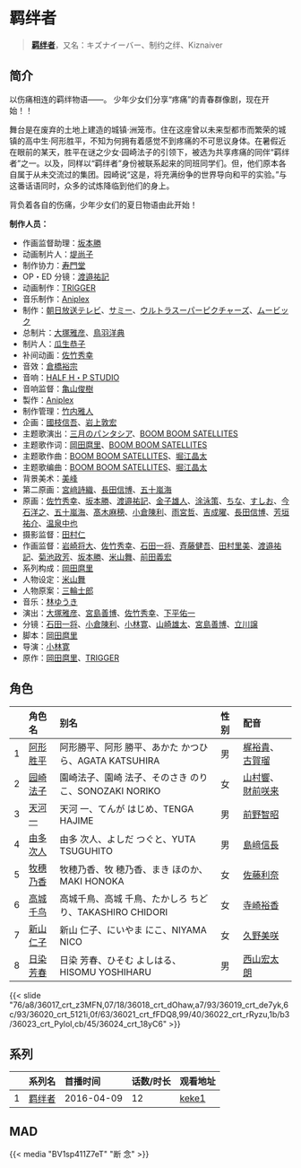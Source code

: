 # 羁绊者


> <u>**[羁绊者](https://bgm.tv/subject/148281)**</u>，又名：キズナイーバー、制约之绊、Kiznaiver

## 简介

以伤痛相连的羁绊物语——。
少年少女们分享“疼痛”的青春群像剧，现在开始！！

舞台是在废弃的土地上建造的城镇·洲笼市。住在这座曾以未来型都市而繁荣的城镇的高中生·阿形胜平，不知为何拥有着感觉不到疼痛的不可思议身体。在暑假近在眼前的某天，胜平在谜之少女·园崎法子的引领下，被选为共享疼痛的同伴“羁绊者”之一。以及，同样以“羁绊者”身份被联系起来的同班同学们。但，他们原本各自属于从未交流过的集团。园崎说“这是，将充满纷争的世界导向和平的实验。”与这番话语同时，众多的试炼降临到他们的身上。

背负着各自的伤痛，少年少女们的夏日物语由此开始！

**制作人员：**
- 作画监督助理：[坂本勝](https://bgm.tv/person/26341)
- 动画制片人：[堤尚子](https://bgm.tv/person/27300)
- 制作协力：[寿門堂](https://bgm.tv/person/33566)
- OP・ED 分镜：[渡邉祐記](https://bgm.tv/person/14141)
- 动画制作：[TRIGGER](https://bgm.tv/person/8008)
- 音乐制作：[Aniplex](https://bgm.tv/person/645)
- 制作：[朝日放送テレビ](https://bgm.tv/person/3362)、[サミー](https://bgm.tv/person/7485)、[ウルトラスーパーピクチャーズ](https://bgm.tv/person/12614)、[ムービック](https://bgm.tv/person/310)
- 总制片：[大塚雅彦](https://bgm.tv/person/760)、[鳥羽洋典](https://bgm.tv/person/39868)
- 制片人：[瓜生恭子](https://bgm.tv/person/50231)
- 补间动画：[佐竹秀幸](https://bgm.tv/person/25743)
- 音效：[倉橋裕宗](https://bgm.tv/person/21457)
- 音响：[HALF H・P STUDIO](https://bgm.tv/person/13619)
- 音响监督：[亀山俊樹](https://bgm.tv/person/77)
- 製作：[Aniplex](https://bgm.tv/person/645)
- 制作管理：[竹内雅人](https://bgm.tv/person/45455)
- 企画：[國枝信吾](https://bgm.tv/person/42669)、[岩上敦宏](https://bgm.tv/person/5782)
- 主题歌演出：[三月のパンタシア](https://bgm.tv/person/21463)、[BOOM BOOM SATELLITES](https://bgm.tv/person/2339)
- 主题歌作词：[岡田麿里](https://bgm.tv/person/538)、[BOOM BOOM SATELLITES](https://bgm.tv/person/2339)
- 主题歌作曲：[BOOM BOOM SATELLITES](https://bgm.tv/person/2339)、[堀江晶太](https://bgm.tv/person/9254)
- 主题歌编曲：[BOOM BOOM SATELLITES](https://bgm.tv/person/2339)、[堀江晶太](https://bgm.tv/person/9254)
- 背景美术：[美峰](https://bgm.tv/person/27305)
- 第二原画：[宮﨑詩織](https://bgm.tv/person/33529)、[長田信博](https://bgm.tv/person/41812)、[五十嵐海](https://bgm.tv/person/21368)
- 原画：[佐竹秀幸](https://bgm.tv/person/25743)、[坂本勝](https://bgm.tv/person/26341)、[渡邉祐記](https://bgm.tv/person/14141)、[金子雄人](https://bgm.tv/person/22286)、[涂泳策](https://bgm.tv/person/28354)、[ちな](https://bgm.tv/person/21409)、[すしお](https://bgm.tv/person/2649)、[今石洋之](https://bgm.tv/person/1755)、[五十嵐海](https://bgm.tv/person/21368)、[髙木麻穂](https://bgm.tv/person/41176)、[小倉陳利](https://bgm.tv/person/11403)、[雨宮哲](https://bgm.tv/person/12578)、[吉成曜](https://bgm.tv/person/9752)、[長田信博](https://bgm.tv/person/41812)、[芳垣祐介](https://bgm.tv/person/11388)、[温泉中也](https://bgm.tv/person/29710)
- 摄影监督：[田村仁](https://bgm.tv/person/3122)
- 作画监督：[岩崎将大](https://bgm.tv/person/17845)、[佐竹秀幸](https://bgm.tv/person/25743)、[石田一将](https://bgm.tv/person/25746)、[斉藤健吾](https://bgm.tv/person/26482)、[田村里美](https://bgm.tv/person/25972)、[渡邉祐記](https://bgm.tv/person/14141)、[菊池政芳](https://bgm.tv/person/33684)、[坂本勝](https://bgm.tv/person/26341)、[米山舞](https://bgm.tv/person/12580)、[前田義宏](https://bgm.tv/person/25421)
- 系列构成：[岡田麿里](https://bgm.tv/person/538)
- 人物设定：[米山舞](https://bgm.tv/person/12580)
- 人物原案：[三輪士郎](https://bgm.tv/person/3766)
- 音乐：[林ゆうき](https://bgm.tv/person/9055)
- 演出：[大塚雅彦](https://bgm.tv/person/760)、[宮島善博](https://bgm.tv/person/25742)、[佐竹秀幸](https://bgm.tv/person/25743)、[下平佑一](https://bgm.tv/person/26543)
- 分镜：[石田一将](https://bgm.tv/person/25746)、[小倉陳利](https://bgm.tv/person/11403)、[小林寛](https://bgm.tv/person/13186)、[山崎雄太](https://bgm.tv/person/25589)、[宮島善博](https://bgm.tv/person/25742)、[立川譲](https://bgm.tv/person/12410)
- 脚本：[岡田麿里](https://bgm.tv/person/538)
- 导演：[小林寛](https://bgm.tv/person/13186)
- 原作：[岡田麿里](https://bgm.tv/person/538)、[TRIGGER](https://bgm.tv/person/8008)

## 角色

|     |   角色名   |   别名  | 性别 |  配音  |
|:--- |:------  |:----      |:---  |:--   |
| 1 | [阿形胜平](https://bgm.tv/character/36017) | 阿形勝平、阿形 勝平、あかた かつひら、AGATA KATSUHIRA | 男 | [梶裕貴](https://bgm.tv/person/5209)、[古賀瑠](https://bgm.tv/person/23241) |
| 2 | [园崎法子](https://bgm.tv/character/36018) | 園崎法子、園崎 法子、そのさき のりこ、SONOZAKI NORIKO | 女 | [山村響](https://bgm.tv/person/12569)、[財前咲来](https://bgm.tv/person/23774) |
| 3 | [天河一](https://bgm.tv/character/36019) | 天河 一、てんが はじめ、TENGA HAJIME | 男 | [前野智昭](https://bgm.tv/person/5121) |
| 4 | [由多次人](https://bgm.tv/character/36020) | 由多 次人、よしだ つぐと、YUTA TSUGUHITO | 男 | [島﨑信長](https://bgm.tv/person/7392) |
| 5 | [牧穗乃香](https://bgm.tv/character/36021) | 牧穂乃香、牧 穂乃香、まき ほのか、MAKI HONOKA | 女 | [佐藤利奈](https://bgm.tv/person/4670) |
| 6 | [高城千鸟](https://bgm.tv/character/36022) | 高城千鳥、高城 千鳥、たかしろ ちどり、TAKASHIRO CHIDORI | 女 | [寺崎裕香](https://bgm.tv/person/4845) |
| 7 | [新山仁子](https://bgm.tv/character/36023) | 新山 仁子、にいやま にこ、NIYAMA NICO | 女 | [久野美咲](https://bgm.tv/person/11523) |
| 8 | [日染芳春](https://bgm.tv/character/36024) | 日染 芳春、ひそむ よしはる、HISOMU YOSHIHARU | 男 | [西山宏太朗](https://bgm.tv/person/16334) |

{{< slide "76/a8/36017_crt_z3MFN,07/18/36018_crt_dOhaw,a7/93/36019_crt_de7yk,6c/93/36020_crt_5121i,0f/63/36021_crt_fFDQ8,99/40/36022_crt_rRyzu,1b/b3/36023_crt_PyloI,cb/45/36024_crt_18yC6" >}}

## 系列

|     | 系列名 | 首播时间       | 话数/时长 | 观看地址                                                    |
| :-- | :-- | :--------- | :---- | :------------------------------------------------------ |
| 1   |[羁绊者](https://bgm.tv/subject/148281)| 2016-04-09 | 12    | [keke1](https://www.keke1.app/play/28653-4-251750.html) |


## MAD

{{< media  "BV1sp411Z7eT" 
"断 念" >}}
